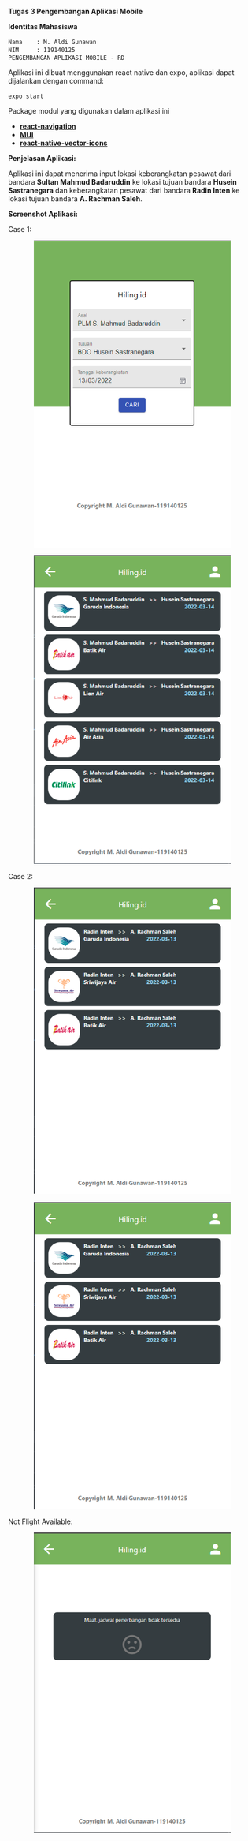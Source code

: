 <b>Tugas 3 Pengembangan Aplikasi Mobile</b>

<b>Identitas Mahasiswa</b>

    Nama    : M. Aldi Gunawan
    NIM     : 119140125
    PENGEMBANGAN APLIKASI MOBILE - RD


Aplikasi ini dibuat menggunakan react native dan expo, aplikasi dapat dijalankan dengan command:
    
    expo start
    

Package modul yang digunakan dalam aplikasi ini
- <a href="https://reactnavigation.org/docs/getting-started"><b>react-navigation</b></a>
- <a href="https://github.com/mui"><b>MUI</b></a>
- <a href="https://github.com/oblador/react-native-vector-icons"><b>react-native-vector-icons</b></a>


<b>Penjelasan Aplikasi:</b>

Aplikasi ini dapat menerima input lokasi keberangkatan pesawat dari bandara <b>Sultan Mahmud Badaruddin</b> ke lokasi tujuan bandara <b>Husein Sastranegara</b> dan keberangkatan pesawat dari bandara <b>Radin Inten</b> ke lokasi tujuan bandara <b>A. Rachman Saleh</b>.

<b>Screenshot Aplikasi:</b>

Case 1:

<p align="center"><img width="400" align="center" src="https://github.com/aldigunawan-dev/tugas3/blob/0ce63341d48147206da5574386fdf7fbd7b743be/searchcase1.png" alt="searchcase1.png"></p>
<p align="center"><img width="400" src="https://github.com/aldigunawan-dev/tugas3/blob/0ce63341d48147206da5574386fdf7fbd7b743be/resultcase1.png" alt="resultcase1.png"></p>

Case 2:

<p align="center"><img width="400" src="https://github.com/aldigunawan-dev/tugas3/blob/0ce63341d48147206da5574386fdf7fbd7b743be/resultcase2.png" alt="searchcase2.png"></p>
<p align="center"><img width="400" src="https://github.com/aldigunawan-dev/tugas3/blob/0ce63341d48147206da5574386fdf7fbd7b743be/resultcase2.png" alt="resultcase2.png"></p>

Not Flight Available:

<p align="center"><img width="400" src="https://github.com/aldigunawan-dev/tugas3/blob/0ce63341d48147206da5574386fdf7fbd7b743be/unavail.png" alt="unavail.png"></p>